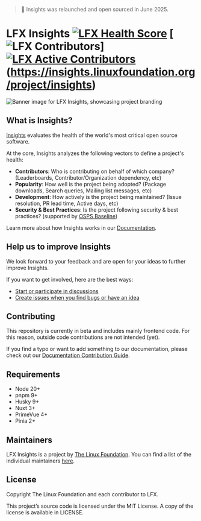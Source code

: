 <!-- BODY -->

> 📣 Insights was relaunched and open sourced in June 2025.

# LFX Insights [![LFX Health Score](https://insights.production.lfx.dev/api/badge/health-score?project=insights)](https://insights.linuxfoundation.org/project/insights) [![LFX Contributors](https://insights.production.lfx.dev/api/badge/contributors?project=insights)] [![LFX Active Contributors](https://insights.production.lfx.dev/api/badge/active-contributors?project=insights)](https://insights.linuxfoundation.org/project/insights)(https://insights.linuxfoundation.org/project/insights)

![Banner image for LFX Insights, showcasing project branding](https://github.com/user-attachments/assets/a3cd85d7-0b48-4a83-a7b6-76e69ad4b635)

## What is Insights?
[Insights](https://insights.linuxfoundation.org/) evaluates the health of the world's most critical open source software.

At the core, Insights analyzes the following vectors to define a project's health:
- <b>Contributors</b>: Who is contributing on behalf of which company? (Leaderboards, Contributor/Organization dependency, etc)
- <b>Popularity</b>: How well is the project being adopted? (Package downloads, Search queries, Mailing list messages, etc)
- <b>Development</b>: How actively is the project being maintained? (Issue resolution, PR lead time, Active days, etc)
- <b>Security & Best Practices</b>: Is the project following security & best practices? (supported by [OSPS Baseline](https://baseline.openssf.org/))

Learn more about how Insights works in our [Documentation](https://insights.linuxfoundation.org/docs).

## Help us to improve Insights
We look forward to your feedback and are open for your ideas to further improve Insights.

If you want to get involved, here are the best ways:
- [Start or participate in discussions](https://github.com/linuxfoundation/insights/discussions)
- [Create issues when you find bugs or have an idea](https://github.com/linuxfoundation/insights/issues)

## Contributing

This repository is currently in beta and includes mainly frontend code. For this reason, outside code contributions are not intended (yet). 

If you find a typo or want to add something to our documentation, please check out our [Documentation Contribution Guide](https://github.com/linuxfoundation/insights/blob/main/CONTRIBUTING.md#documentation-contribution-guide).

## Requirements

- Node 20+
- pnpm 9+
- Husky 9+
- Nuxt 3+
- PrimeVue 4+
- Pinia 2+

## Maintainers
LFX Insights is a project by [The Linux Foundation](https://www.linuxfoundation.org/). You can find a list of the individual maintainers [here](MAINTAINERS.md).  

## License

Copyright The Linux Foundation and each contributor to LFX.

This project’s source code is licensed under the MIT License. A copy of the license is available in LICENSE.
